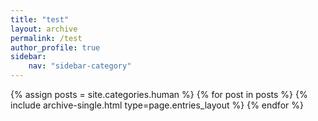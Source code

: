 ```yaml
---
title: "test"
layout: archive
permalink: /test
author_profile: true
sidebar:
    nav: "sidebar-category"
---
```

{% assign posts = site.categories.human %}
{% for post in posts %} {% include archive-single.html type=page.entries_layout %} {% endfor %}